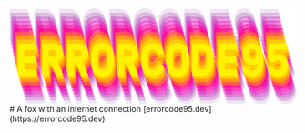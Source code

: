 <img align='center' src="https://github.com/Errorcode95/Errorcode95/blob/main/banner.png" width="800">
# A fox with an internet connection
[errorcode95.dev](https://errorcode95.dev)
